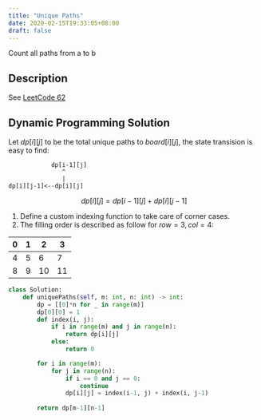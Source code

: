 ```yaml
---
title: "Unique Paths"
date: 2020-02-15T19:33:05+08:00
draft: false
---
```

Count all paths from a to b
<!--more-->

## Description

See [LeetCode 62](https://leetcode.com/problems/unique-paths/)

## Dynamic Programming Solution

Let $dp[i][j]$ to be the total unique paths to $board[i][j]$, the state transision is easy to find:

```
            dp[i-1][j]
               ^
               |
dp[i][j-1]<--dp[i][j]
```

$$ dp[i][j] = dp[i-1][j] + dp[i][j-1] $$

1. Define a custom indexing function to take care of corner cases.
2. The filling order is described as follow for $row=3, col=4$:

| 0 | 1 | 2 | 3 |
|---|---|---|---|
| 4 | 5 | 6 | 7 |
| 8 | 9 | 10 | 11 |

```python
class Solution:
    def uniquePaths(self, m: int, n: int) -> int:
        dp = [[0]*n for _ in range(m)]
        dp[0][0] = 1
        def index(i, j):
            if i in range(m) and j in range(n):
                return dp[i][j]
            else:
                return 0

        for i in range(m):
            for j in range(n):
                if i == 0 and j == 0:
                    continue
                dp[i][j] = index(i-1, j) + index(i, j-1)
        
        return dp[m-1][n-1]
```